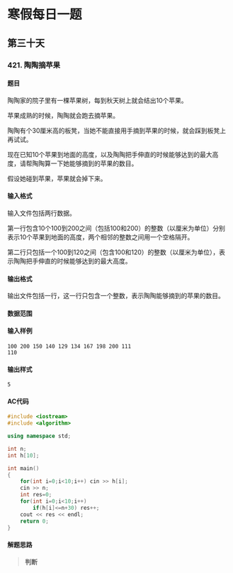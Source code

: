 # 寒假每日一题

## 第三十天

### 421. 陶陶摘苹果

#### 题目

陶陶家的院子里有一棵苹果树，每到秋天树上就会结出10个苹果。

苹果成熟的时候，陶陶就会跑去摘苹果。

陶陶有个30厘米高的板凳，当她不能直接用手摘到苹果的时候，就会踩到板凳上再试试。 

现在已知10个苹果到地面的高度，以及陶陶把手伸直的时候能够达到的最大高度，请帮陶陶算一下她能够摘到的苹果的数目。

假设她碰到苹果，苹果就会掉下来。

####  输入格式

输入文件包括两行数据。

第一行包含10个100到200之间（包括100和200）的整数（以厘米为单位）分别表示10个苹果到地面的高度，两个相邻的整数之间用一个空格隔开。

第二行只包括一个100到120之间（包含100和120）的整数（以厘米为单位），表示陶陶把手伸直的时候能够达到的最大高度。

#### 输出格式

输出文件包括一行，这一行只包含一个整数，表示陶陶能够摘到的苹果的数目。

#### 数据范围



#### 输入样例

```
100 200 150 140 129 134 167 198 200 111
110
```

#### 输出样式

```
5
```

#### AC代码

```c++
#include <iostream>
#include <algorithm>

using namespace std;

int n;
int h[10];

int main()
{
    for(int i=0;i<10;i++) cin >> h[i];
    cin >> n;
    int res=0;
    for(int i=0;i<10;i++)
        if(h[i]<=n+30) res++;
    cout << res << endl;
    return 0;
}
```

#### 解题思路

> **判断**

> 